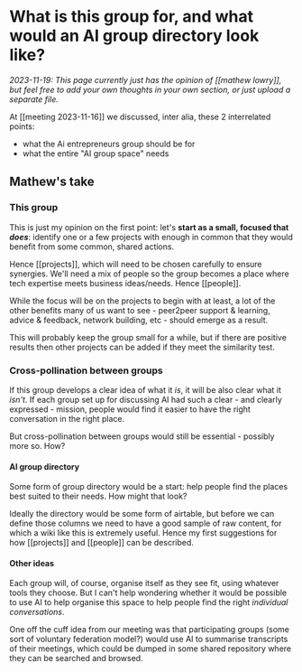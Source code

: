 # What is this group for, and what would an AI group directory look like?

*2023-11-19: This page currently just has the opinion of [[mathew lowry]], but feel free to add your own thoughts in your own section, or just upload a separate file.*

At [[meeting 2023-11-16]] we discussed, inter alia, these 2 interrelated points:

* what the Ai entrepreneurs group should be for
* what the entire "AI group space" needs

## Mathew's take

### This group 

This is just my opinion on the first point: let's **start as a small, focused that *does***: identify one or a few projects with enough in common that they would benefit from some common, shared actions. 

Hence [[projects]], which will need to be chosen carefully to ensure synergies. We'll need a mix of people so the group becomes a place where tech expertise meets business ideas/needs. Hence [[people]].

While the focus will be on the projects to begin with at least, a lot of the other benefits many of us want to see - peer2peer support & learning, advice & feedback, network building, etc - should emerge as a result. 

This will probably keep the group small for a while, but if there are positive results then other projects can be added if they meet the similarity test. 
### Cross-pollination between groups

If this group develops a clear idea of what it *is*, it will be also clear what it *isn't*. If each group set up for discussing AI had such a clear - and clearly expressed - mission, people would find it easier to have the right conversation in the right place. 

But cross-pollination between groups would still be essential - possibly more so. How?
#### AI group directory

Some form of group directory would be a start: help people find the places best suited to their needs. How might that look?  

Ideally the directory would be some form of airtable, but before we can define those columns we need to have a good sample of raw content, for which a wiki like this is extremely useful. Hence my first suggestions for how [[projects]] and [[people]] can be described.

#### Other ideas

Each group will, of course, organise itself as they see fit, using whatever tools they choose. But I can't help wondering whether it would be possible to use AI to help organise this space to help people find the right *individual conversations*. 

One off the cuff idea from our meeting was that participating groups (some sort of voluntary federation model?) would use AI to summarise transcripts of their meetings, which could be dumped in some shared repository where they can be searched and browsed.


